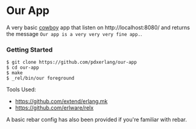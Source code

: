# Our App

A very basic [cowboy](https://github.com/extend/cowboy) app that listen on
http://localhost:8080/ and returns the message `Our app is a very very very
fine app.`.

### Getting Started

``` plain
$ git clone https://github.com/pdxerlang/our-app
$ cd our-app
$ make
$ _rel/bin/our foreground
```

Tools Used:

* https://github.com/extend/erlang.mk
* https://github.com/erlware/relx

A basic rebar config has also been provided if you're familiar with rebar.
